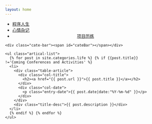 ```yaml
---
layout: home
---
```


<div class="index-content life">
  <div class="section">
    <ul class="artical-cate">
      <li><a href="/coding"><span>程序人生</span></a></li>
      <li><a href="/life"><span>心情杂记</span></a></li>
      <li class="on" style="text-align:center"><a href="/project"><span>项目历练</span></a></li>
    </ul>

    <div class="cate-bar"><span id="cateBar"></span></div>

    <ul class="artical-list">
      {% for post in site.categories.life %} {% if {{post.title}} !='Coming Conferences and Activities' %}
      <li>
        <div class="table-article">
          <div class="col-title">
            <h2><a href="{{ post.url }}">{{ post.title }}</a></h2>
          </div>
          <div class="col-date">
            <p class="entry-date">{{ post.date|date:"%Y-%m-%d" }}</p>
          </div>
        </div>
        <div class="title-desc">{{ post.description }}</div>
      </li>
      {% endif %} {% endfor %}
    </ul>


  </div>
  <div class="aside">
  </div>
</div>
